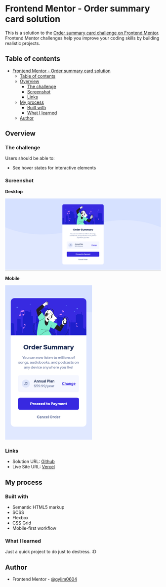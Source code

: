 # Frontend Mentor - Order summary card solution

This is a solution to the [Order summary card challenge on Frontend Mentor](https://www.frontendmentor.io/challenges/order-summary-component-QlPmajDUj). Frontend Mentor challenges help you improve your coding skills by building realistic projects. 

## Table of contents

- [Frontend Mentor - Order summary card solution](#frontend-mentor---order-summary-card-solution)
  - [Table of contents](#table-of-contents)
  - [Overview](#overview)
    - [The challenge](#the-challenge)
    - [Screenshot](#screenshot)
    - [Links](#links)
  - [My process](#my-process)
    - [Built with](#built-with)
    - [What I learned](#what-i-learned)
  - [Author](#author)


## Overview

### The challenge

Users should be able to:

- See hover states for interactive elements

### Screenshot

**Desktop**

<img src="screenshot/desktop.png" >

**Mobile** 

<img src="screenshot/mobile.png" height="500" >

### Links

- Solution URL: [Github](https://github.com/gylim0604/FrontEnd-Mentor-Order-Summary-Component)
- Live Site URL: [Vercel](https://front-end-mentor-order-summary-component.vercel.app/)

## My process

### Built with

- Semantic HTML5 markup
- SCSS
- Flexbox
- CSS Grid
- Mobile-first workflow

### What I learned

Just a quick project to do just to destress. :D 


## Author

- Frontend Mentor - [@gylim0604](https://www.frontendmentor.io/profile/gylim0604)
